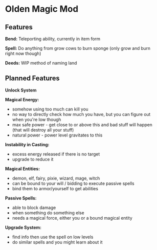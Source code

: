 # Olden Magic Mod

## Features

**Bend:** Teleporting ability, currently in item form

**Spell:** Do anything from grow cows to burn sponge (only grow and burn right now though)

**Deeds:** WIP method of naming land

## Planned Features

**Unlock System**

**Magical Energy:**

- somehow using too much can kill you
- no way to directly check how much you have, but you can figure out when you're low though
- max safe power - get close to or above this and bad stuff will happen (that will destroy all your stuff)
- natural power - power level gravitates to this

**Instability in Casting:**

- excess energy released if there is no target
- upgrade to reduce it

**Magical Entities:**

- demon, elf, fairy, pixie, wizard, mage, witch
- can be bound to your will / bidding to execute passive spells
- bind them to armor/yourself to get abilities

**Passive Spells:**

- able to block damage
- when something do something else
- needs a magical force, either you or a bound magical entity

**Upgrade System:**

- find info then use the spell on low levels
- do similar spells and you might learn about it